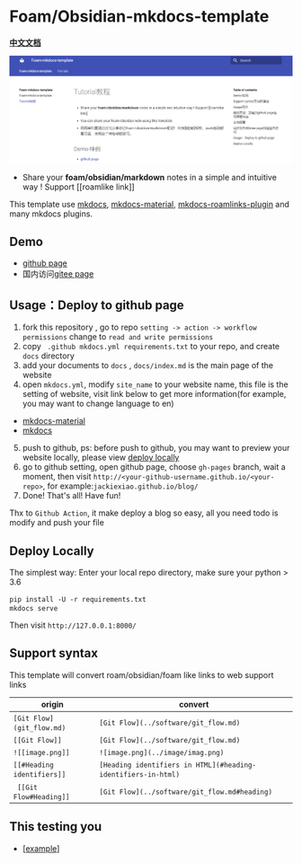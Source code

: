 # Foam/Obsidian-mkdocs-template
[**中文文档**](https://github.com/Jackiexiao/foam-mkdocs-template/blob/master/README-zh.md)

![foam-mkdocs-template-png](demo-mkdocs.png)

* Share your **foam/obsidian/markdown** notes in a simple and intuitive way ! Support [[roamlike link]] 

This template use [mkdocs](https://www.mkdocs.org/user-guide/configuration/), [mkdocs-material](https://squidfunk.github.io/mkdocs-material/), [mkdocs-roamlinks-plugin](https://github.com/Jackiexiao/mkdocs-roamlinks-plugin) and many mkdocs plugins.


## Demo

* [github page](https://jackiexiao.github.io/foam-mkdocs-template/)
* 国内访问[gitee page](https://jackiegeek.gitee.io/foam-mkdocs-template/)


## Usage：Deploy to github page

1. fork this repository , go to repo `setting -> action -> workflow permissions` change to `read and write permissions`
2. copy ` .github mkdocs.yml requirements.txt` to your repo, and create `docs` directory 
3. add your documents to `docs` , `docs/index.md` is the main page of the website
4. open `mkdocs.yml`, modify `site_name` to your website name, this file is the setting of website, visit link below to get more information(for example, you may want to change language to en)
* [mkdocs-material](https://squidfunk.github.io/mkdocs-material/)
* [mkdocs](https://www.mkdocs.org/user-guide/configuration/)
5. push to github, ps: before push to github, you may want to preview your website locally, please view [deploy locally](#deploy-locally)
6. go to github setting, open github page, choose `gh-pages` branch, wait a moment, then visit `http://<your-github-username.github.io/<your-repo>`, for example:`jackiexiao.github.io/blog/`
7. Done! That's all! Have fun!

Thx to `Github Action`, it make deploy a blog so easy, all you need todo is modify and push your file

## Deploy Locally

The simplest way: Enter your local repo directory, make sure your python > 3.6
```
pip install -U -r requirements.txt
mkdocs serve 
```
Then visit `http://127.0.0.1:8000/`

## Support syntax
This template will convert roam/obsidian/foam like links to web support links

| origin                  | convert                             |
| ----------------------- | ----------------------------------- |
| `[Git Flow](git_flow.md)` | `[Git Flow](../software/git_flow.md)` |
| `[[Git Flow]]`            | `[Git Flow](../software/git_flow.md)` |
| `![[image.png]]`           | `![image.png](../image/imag.png)`      |
| `[[#Heading identifiers]]` | `[Heading identifiers in HTML](#heading-identifiers-in-html)`
| ` [[Git Flow#Heading]]` | `[Git Flow](../software/git_flow.md#heading)` |

## This testing you
- [[example]]


[//begin]: # "Autogenerated link references for markdown compatibility"
[example]: docs/foo-tab/example "An example Page"
[//end]: # "Autogenerated link references"